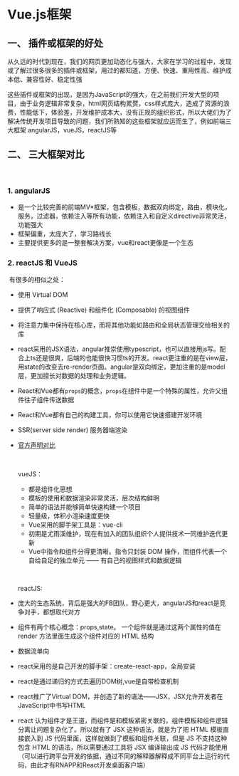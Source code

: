 # Vue.js框架

## 一、 插件或框架的好处

​    从久远的时代到现在，我们的网页更加动态化与强大，大家在学习的过程中，发现或了解过很多很多的插件或框架，用过的都知道，方便、快速、重用性高、维护成本低、兼容性好、稳定性强

​    这些插件或框架的出现，是因为JavaScript的强大，在之前我们开发大型的项目，由于业务逻辑非常复杂，html网页结构累赘，css样式庞大，造成了资源的浪费，性能低下，体验差，开发维护成本大，没有正规的组织形式，所以大佬们为了解决传统开发项目导致的问题，我们所熟知的这些框架就应运而生了，例如前端三大框架 angularJS，vueJS，reactJS等

## 二、 三大框架对比

​    

### 1. angularJS

- 是一个比较完善的前端MV*框架，包含模板，数据双向绑定，路由，模块化，服务，过滤器，依赖注入等所有功能，依赖注入和自定义directive非常灵活，功能强大
- 框架偏重，太庞大了，学习路线长
- 主要提供更多的是一整套解决方案，vue和react更像是一个生态

### 2. reactJS 和 VueJS

​    有很多的相似之处：

- 使用 Virtual DOM

- 提供了响应式 (Reactive) 和组件化 (Composable) 的视图组件

- 将注意力集中保持在核心库，而将其他功能如路由和全局状态管理交给相关的库

- react采用的JSX语法，angular推崇使用typescript，也可以直接用js写。配合上ts还是很爽，后端的也能很快习惯ts的开发。react更注重的是在view层，用state的改变去re-render页面。angular是双向绑定，更加注重的是model层，更加擅长对数据的处理和业务逻辑。

- React和Vue都有`props`的概念，`props`在组件中是一个特殊的属性，允许父组件往子组件传送数据

- React和Vue都有自己的构建工具，你可以使用它快速搭建开发环境

- SSR(server side render) 服务器端渲染

- [官方声明对比](https://cn.vuejs.org/v2/guide/comparison.html)
  
  ​
  
  vueJS：
  
  - 都是组件化思想
  - 模板的使用和数据渲染非常灵活，层次结构鲜明
  - 简单的语法并能够简单快速构建一个项目
  - 轻量级，体积小渲染速度更快
  - Vue采用的脚手架工具是：vue-cli
  - 初期是尤雨溪维护，现在有加入的团队组织个人提供技术一同维护迭代更新
  - Vue中指令和组件分得更清晰。指令只封装 DOM 操作，而组件代表一个自给自足的独立单元 —— 有自己的视图样式和数据逻辑
  
  ​
  
  reactJS:

- 庞大的生态系统，背后是强大的FB团队，野心更大，angularJS和react是竞争对手，都想取代对方

- 组件有两个核心概念：props,state。 一个组件就是通过这两个属性的值在 render 方法里面生成这个组件对应的 HTML 结构

- 数据流单向

- react采用的是自己开发的脚手架：create-react-app，全局安装

- react是通过递归的方式去遍历DOM树,vue是自带检查机制

- react推广了Virtual DOM，并创造了新的语法——JSX，JSX允许开发者在JavaScript中书写HTML

- react 认为组件才是王道，而组件是和模板紧密关联的，组件模板和组件逻辑分离让问题复杂化了。所以就有了 JSX 这种语法，就是为了把 HTML 模板直接嵌入到 JS 代码里面，这样就做到了模板和组件关联，但是 JS 不支持这种包含 HTML 的语法，所以需要通过工具将 JSX 编译输出成 JS 代码才能使用（可以进行跨平台开发的依据，通过不同的解释器解释成不同平台上运行的代码，由此才有RNAPP和React开发桌面客户端）
